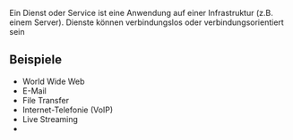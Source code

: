 Ein Dienst oder Service ist eine Anwendung auf einer Infrastruktur (z.B. einem Server). Dienste können verbindungslos oder verbindungsorientiert sein

## Beispiele
- World Wide Web
- E-Mail
- File Transfer
- Internet-Telefonie (VoIP)
- Live Streaming
- 
